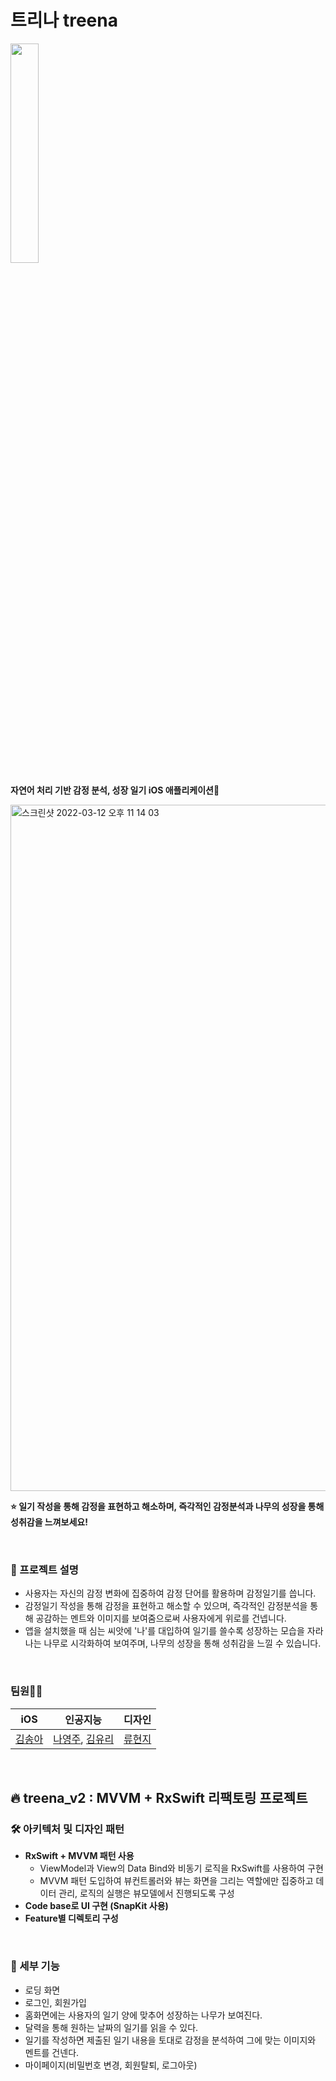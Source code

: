 #  트리나 treena
<img src = "https://user-images.githubusercontent.com/64069925/132826551-1623b45b-60b9-48d4-94e1-55e925578fc9.jpeg" width="30%" height="30%">

**자연어 처리 기반 감정 분석, 성장 일기 iOS 애플리케이션🌱**


<img width="1098" alt="스크린샷 2022-03-12 오후 11 14 03" src="https://user-images.githubusercontent.com/64069925/158021628-57ccd182-58a8-4e90-8bfb-a4c99353ad3a.png">

**⭐️ 일기 작성을 통해 감정을 표현하고 해소하며, 즉각적인 감정분석과 나무의 성장을 통해 성취감을 느껴보세요!**

<br />

### 🌳 프로젝트 설명
- 사용자는 자신의 감정 변화에 집중하여 감정 단어를 활용하며 감정일기를 씁니다.
- 감정일기 작성을 통해 감정을 표현하고 해소할 수 있으며, 즉각적인 감정분석을 통해 공감하는 멘트와 이미지를 보여줌으로써 사용자에게 위로를 건넵니다.
- 앱을 설치했을 때 심는 씨앗에 '나'를 대입하여 일기를 쓸수록 성장하는 모습을 자라나는 나무로 시각화하여 보여주며, 나무의 성장을 통해 성취감을 느낄 수 있습니다.
<br />

### 팀원🌱🌱

|iOS|인공지능|디자인|
|------|---|---|
| [김송아](https://github.com/asong57) | [나영주](https://github.com/YoungjuNa-KR), [김유리](https://github.com/GlassK) | [류현지](https://github.com/RyuHyeonji) |
<br />

## 🔥 treena_v2 : MVVM + RxSwift 리팩토링 프로젝트
### 🛠 아키텍처 및 디자인 패턴 
- **RxSwift + MVVM 패턴 사용**
  - ViewModel과 View의 Data Bind와 비동기 로직을 RxSwift를 사용하여 구현
  - MVVM 패턴 도입하여 뷰컨트롤러와 뷰는 화면을 그리는 역할에만 집중하고 데이터 관리, 로직의 실행은 뷰모델에서 진행되도록 구성
- **Code base로 UI 구현 (SnapKit 사용)**
- **Feature별 디렉토리 구성**
<br />

### 💪 세부 기능
- 로딩 화면
- 로그인, 회원가입
- 홈화면에는 사용자의 일기 양에 맞추어 성장하는 나무가 보여진다.
- 달력을 통해 원하는 날짜의 일기를 읽을 수 있다.
- 일기를 작성하면 제출된 일기 내용을 토대로 감정을 분석하여 그에 맞는 이미지와 멘트를 건넨다.
- 마이페이지(비밀번호 변경, 회원탈퇴, 로그아웃)
